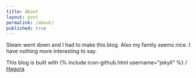 ```yaml
---
title: About
layout: post
permalink: /about/
published: true
---
```


Steam went down and I had to make this blog. Also my family seems nice. I have nothing more interesting to say.

This blog is built with {% include icon-github.html username="jekyll" %} /
[Hagura](https://github.com/sharu725/hagura).
